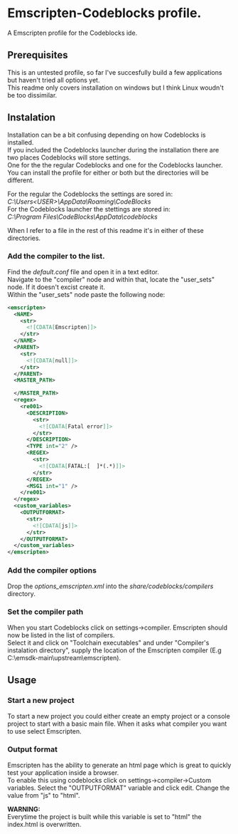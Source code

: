 # Emscripten-Codeblocks profile.
A Emscripten profile for the  Codeblocks ide.

## Prerequisites

This is an untested profile, so far I've succesfully build a few applications but haven't tried all options yet.  
This readme only covers installation on windows but I think Linux woudn't be too dissimilar.

## Instalation

Installation can be a bit confusing depending on how Codeblocks is installed.  
If you included the Codeblocks launcher during the installation there are two places Codeblocks will store settings.  
One for the the regular Codeblocks and one for the Codeblocks launcher. You can install the profile for either or both but the directories will be different.  

For the regular the Codeblocks the settings are sored in:  
*C:\Users\<USER>\AppData\Roaming\CodeBlocks*  
For the Codeblocks launcher the stettings are stored in:  
*C:\Program Files\CodeBlocks\AppData\codeblocks*  

When I refer to a file in the rest of this readme it's in either of these directories.  

### Add the compiler to the list.
Find the *default.conf* file and open it in a text editor.  
Navigate to the "compiler" node and within that, locate the "user_sets" node. If it doesn't excist create it.  
Within the "user_sets" node paste the following node:  

```xml
<emscripten>
  <NAME>
    <str>
      <![CDATA[Emscripten]]>
    </str>
  </NAME>
  <PARENT>
    <str>
      <![CDATA[null]]>
    </str>
  </PARENT>
  <MASTER_PATH>

  </MASTER_PATH>
  <regex>
    <re001>
      <DESCRIPTION>
        <str>
          <![CDATA[Fatal error]]>
        </str>
      </DESCRIPTION>
      <TYPE int="2" />
      <REGEX>
        <str>
          <![CDATA[FATAL:[ 	]*(.*)]]>
        </str>
      </REGEX>
      <MSG1 int="1" />
    </re001>
  </regex>
  <custom_variables>
    <OUTPUTFORMAT>
      <str>
        <![CDATA[js]]>
      </str>
    </OUTPUTFORMAT>
  </custom_variables>
</emscripten>
```

### Add the compiler options  
Drop the *options_emscripten.xml* into the *share/codeblocks/compilers* directory.  

### Set the compiler path  
When you start Codeblocks click on settings->compiler. Emscripten should now be listed in the list of compilers.  
Select it and click on "Toolchain executables" and under "Compiler's instalation directory", supply the location of the Emscripten compiler (E.g C:\emsdk-main\upstream\emscripten).  

## Usage  

### Start a new project  
To start a new project you could either create an empty project or a console project to start with a basic main file. When it asks what compiler you want to use select Emscripten.  

### Output format  
Emscripten has the ability to generate an html page which is great to quickly test your application inside a browser.  
To enable this using codeblocks click on settings->compiler->Custom variables. Select the "OUTPUTFORMAT" variable and click edit.
Change the value from "js" to "html".  

**WARNING:**  
Everytime the project is built while this variable is set to "html" the index.html is overwritten. 


